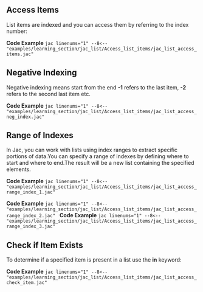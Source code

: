 ## Access Items
List items are indexed and you can access them by referring to the index number:

**Code Example**
    ```jac linenums="1"
    --8<-- "examples/learning_section/jac_list/Access_list_items/jac_list_access_items.jac"
    ```

## Negative Indexing
Negative indexing means start from the end **-1** refers to the last item, **-2** refers to the second last item etc.

**Code Example**
    ```jac linenums="1"
    --8<-- "examples/learning_section/jac_list/Access_list_items/jac_list_access_neg_index.jac"
    ```

## Range of Indexes
In Jac, you can work with lists using index ranges to extract specific portions of data.You can specify a range of indexes by defining where to start and where to end.The result will be a new list containing the specified elements.

**Code Example**
    ```jac linenums="1"
    --8<-- "examples/learning_section/jac_list/Access_list_items/jac_list_access_range_index_1.jac"
    ```

**Code Example**
    ```jac linenums="1"
    --8<-- "examples/learning_section/jac_list/Access_list_items/jac_list_access_range_index_2.jac"
    ```
**Code Example**
    ```jac linenums="1"
    --8<-- "examples/learning_section/jac_list/Access_list_items/jac_list_access_range_index_3.jac"
    ```

## Check if Item Exists
To determine if a specified item is present in a list use the **in** keyword:

**Code Example**
    ```jac linenums="1"
    --8<-- "examples/learning_section/jac_list/Access_list_items/jac_list_access_check_item.jac"
    ```
